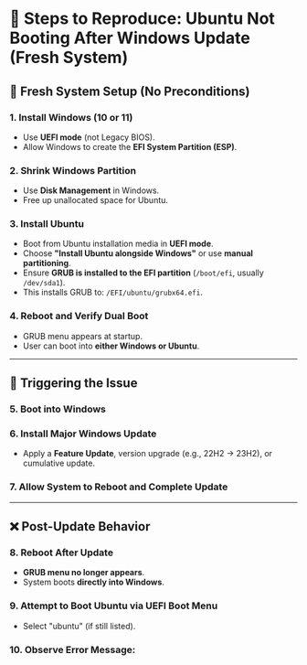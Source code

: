 # 🧪 Steps to Reproduce: Ubuntu Not Booting After Windows Update (Fresh System)

## 🔧 Fresh System Setup (No Preconditions)

### 1. Install Windows (10 or 11)
- Use **UEFI mode** (not Legacy BIOS).
- Allow Windows to create the **EFI System Partition (ESP)**.

### 2. Shrink Windows Partition
- Use **Disk Management** in Windows.
- Free up unallocated space for Ubuntu.

### 3. Install Ubuntu
- Boot from Ubuntu installation media in **UEFI mode**.
- Choose **"Install Ubuntu alongside Windows"** or use **manual partitioning**.
- Ensure **GRUB is installed to the EFI partition** (`/boot/efi`, usually `/dev/sda1`).
- This installs GRUB to: `/EFI/ubuntu/grubx64.efi`.

### 4. Reboot and Verify Dual Boot
- GRUB menu appears at startup.
- User can boot into **either Windows or Ubuntu**.

---

## 🔁 Triggering the Issue

### 5. Boot into Windows

### 6. Install Major Windows Update
- Apply a **Feature Update**, version upgrade (e.g., 22H2 → 23H2), or cumulative update.

### 7. Allow System to Reboot and Complete Update

---

## ❌ Post-Update Behavior

### 8. Reboot After Update
- **GRUB menu no longer appears**.
- System boots **directly into Windows**.

### 9. Attempt to Boot Ubuntu via UEFI Boot Menu
- Select "ubuntu" (if still listed).

### 10. Observe Error Message:
